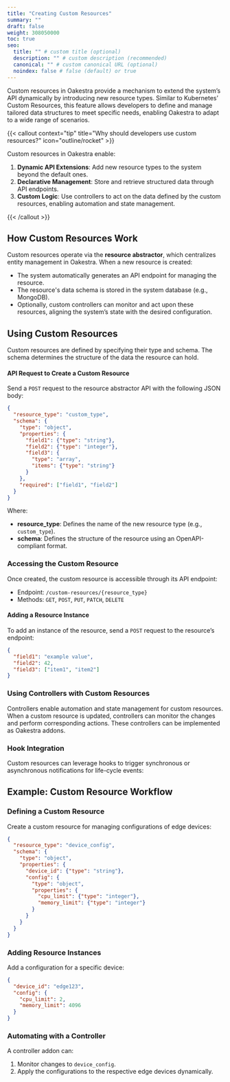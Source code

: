 ```yaml
---
title: "Creating Custom Resources"
summary: ""
draft: false
weight: 308050000
toc: true
seo:
  title: "" # custom title (optional)
  description: "" # custom description (recommended)
  canonical: "" # custom canonical URL (optional)
  noindex: false # false (default) or true
---
```

<span class="lead">
Custom resources in Oakestra provide a mechanism to extend the system’s API dynamically by introducing new resource types. Similar to Kubernetes’ Custom Resources, this feature allows developers to define and manage tailored data structures to meet specific needs, enabling Oakestra to adapt to a wide range of scenarios.
</span>


{{< callout context="tip" title="Why should developers use custom resources?" icon="outline/rocket" >}}

Custom resources in Oakestra enable:
1. **Dynamic API Extensions**: Add new resource types to the system beyond the default ones.
2. **Declarative Management**: Store and retrieve structured data through API endpoints.
3. **Custom Logic**: Use controllers to act on the data defined by the custom resources, enabling automation and state management.

{{< /callout >}}


## How Custom Resources Work

Custom resources operate via the **resource abstractor**, which centralizes entity management in Oakestra. When a new resource is created:
- The system automatically generates an API endpoint for managing the resource.
- The resource's data schema is stored in the system database (e.g., MongoDB).
- Optionally, custom controllers can monitor and act upon these resources, aligning the system’s state with the desired configuration.


## Using Custom Resources

Custom resources are defined by specifying their type and schema. The schema determines the structure of the data the resource can hold.

#### API Request to Create a Custom Resource
Send a `POST` request to the resource abstractor API with the following JSON body:
```json
{
  "resource_type": "custom_type",
  "schema": {
    "type": "object",
    "properties": {
      "field1": {"type": "string"},
      "field2": {"type": "integer"},
      "field3": {
        "type": "array",
        "items": {"type": "string"}
      }
    },
    "required": ["field1", "field2"]
  }
}
```
Where:
- **resource_type**: Defines the name of the new resource type (e.g., `custom_type`).
- **schema**: Defines the structure of the resource using an OpenAPI-compliant format.

### Accessing the Custom Resource

Once created, the custom resource is accessible through its API endpoint:
- Endpoint: `/custom-resources/{resource_type}`
- Methods: `GET`, `POST`, `PUT`, `PATCH`, `DELETE`

#### Adding a Resource Instance
To add an instance of the resource, send a `POST` request to the resource’s endpoint:
```json
{
  "field1": "example value",
  "field2": 42,
  "field3": ["item1", "item2"]
}
```


### Using Controllers with Custom Resources

Controllers enable automation and state management for custom resources. When a custom resource is updated, controllers can monitor the changes and perform corresponding actions. These controllers can be implemented as Oakestra addons.


### Hook Integration
Custom resources can leverage hooks to trigger synchronous or asynchronous notifications for life-cycle events:


## Example: Custom Resource Workflow

### Defining a Custom Resource
Create a custom resource for managing configurations of edge devices:
```json
{
  "resource_type": "device_config",
  "schema": {
    "type": "object",
    "properties": {
      "device_id": {"type": "string"},
      "config": {
        "type": "object",
        "properties": {
          "cpu_limit": {"type": "integer"},
          "memory_limit": {"type": "integer"}
        }
      }
    }
  }
}
```

### Adding Resource Instances
Add a configuration for a specific device:
```json
{
  "device_id": "edge123",
  "config": {
    "cpu_limit": 2,
    "memory_limit": 4096
  }
}
```

### Automating with a Controller
A controller addon can:
1. Monitor changes to `device_config`.
2. Apply the configurations to the respective edge devices dynamically.
